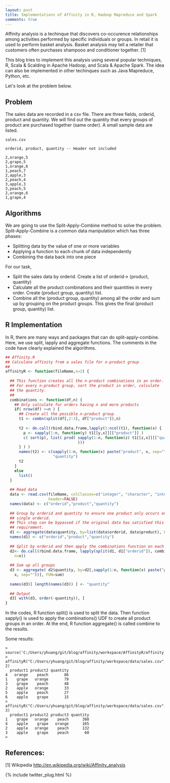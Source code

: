 ```yaml
---
layout: post
title: Implementations of Affinity in R, Hadoop Mapreduce and Spark
comments: true
---
```


Affinity analysis is a techinque that discovers co-occurence relationships among activities performed by specific individuals or groups. In retail it is used to perform basket analysis.
Basket analysis may tell a retailer that customers often purchases shampooo and conditioner together. [1]

This blog tries to implement this analysis using several popular techniques, R, Scala & Scalding in Apache Hadoop, and Scala & Apache Spark. The idea can also be implemented in other
techinques such as Java Mapreduce, Python, etc.

Let's look at the problem below.

## Problem
The sales data are recorded in a csv file. There are three fields, orderid, product and quantity. We will find out the quantity that every groups of product are purchased together (same order).
A small sample data are listed.

```
sales.csv

orderid, product, quantity -- Header not included

2,orange,5
2,grape,5
1,orange,6
1,peach,7
2,apple,3
2,peach,4
3,apple,3
3,peach,5
2,orange,6
1,grape,4
```

## Algorithms
We are going to use the Split-Apply-Combine method to solve the problem.
Split-Apply-Combine is a common data manipulation which has three phases:
* Splitting data by the value of one or more variables
* Applying a function to each chunk of data independently
* Combining the data back into one piece

For our task, 

* Split the sales data by orderid. Create a list of orderid-> (product, quantity)
* Calculate all the product combinations and their quantities in every order. Create (product group, quantity) list.
* Combine all the (product group, quantity) among all the order and sum up by grouping on the product groups. This gives the final
(product group, quantity) list.

## R Implementation

In R, there are many ways and packages that can do split-apply-combine. Here, we use split, lapply and aggregate functions. The comments in the code have clearly explained the algorithms.

```r
## Affinity.R
## Calculate affinity from a sales file for n-product group
##
affinityR <- function(fileName,n=2) {
  
  ## This function creates all the n-product combinations in an order.
  ## For every n-product group, sort the product in order, calculate  
  ## the quantity.
  ##
  combinations <- function(df,n) {
    ## Only calculate for orders having n and more products
    if( nrow(df) >=n ) {
      ## Create all the possible n-product group
      t1 <- combn(split(df[,2:3], df["product"]),n)
      
      t2 <- do.call(rbind.data.frame,lapply(1:ncol(t1), function(x) {
        p <- sapply(1:n, function(y) t1[[y,x]][["product"]] )
        c( sort(p), list( prod( sapply(1:n, function(z) t1[[z,x]][["quantity"]]) 
                                )))
      } ) )
      names(t2) <- c(sapply(1:n, function(x) paste("product", x, sep="")), 
                     "quantity")
      t2
    }
    else
      list()
  }
  
  ## Read data
  data <- read.csv(fileName, colClasses=c("integer", "character", "integer"), 
                   header=FALSE)
  names(data) <- c("orderid","product","quantity")
  
  ## Group by orderid and quantity to ensure one product only occurs once in a 
  ## single orderid.
  ## This step can be bypassed if the original data has satisfied this 
  ## requirement.
  d1 <- aggregate(data$quantity, by=list(data$orderid, data$product), FUN=sum)
  names(d1) <- c("orderid","product","quantity")
  
  ## Split by orderid and then apply the combinations function on each group
  d2<- do.call(rbind.data.frame, lapply(split(d1, d1["orderid"]), combinations, 
    n=n))
  
  ## Sum up all groups 
  d3 <- aggregate( d2$quantity, by=d2[,sapply(1:n, function(x) paste("product", 
    x, sep=""))], FUN=sum)
  
  names(d3)[ length(names(d3)) ] <- "quantity"
  
  ## Output
  d3[ with(d3, order(-quantity)), ]
}
```

In the codes, R function split() is used to split the data. Then function sapply() is used to apply the combinations() UDF to create all product groups in 
an order. At the end, R function aggregate() is called combine to the results.

Some results:

```
> source('C:/Users/yhuang/git/blog/affinity/workspace/AffinityR/affinity.R')
> affinityR("C:/Users/yhuang/git/blog/affinity/workspace/data/sales.csv", 2)
  product1 product2 quantity
4   orange    peach       86
1    grape   orange       79
3    grape    peach       48
2    apple   orange       33
5    apple    peach       27
6    apple    grape       15
> affinityR("C:/Users/yhuang/git/blog/affinity/workspace/data/sales.csv", 3)
  product1 product2 product3 quantity
1    grape   orange    peach      388
4    apple    grape   orange      165
2    apple   orange    peach      132
3    apple    grape    peach       60
>
```

## References:
[1] Wikipedia http://en.wikipedia.org/wiki/Affinity_analysis

{% include twitter_plug.html %}
